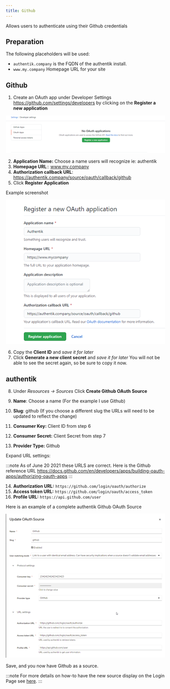 ```yaml
---
title: Github
---
```


Allows users to authenticate using their Github credentials

## Preparation

The following placeholders will be used:

- `authentik.company` is the FQDN of the authentik install.
- `www.my.company` Homepage URL for your site

## Github

1. Create an OAuth app under Developer Settings https://github.com/settings/developers by clicking on the **Register a new application**

![Register OAuth App](githubdeveloper1.png)

2. **Application Name:** Choose a name users will recognize ie: authentik
3. **Homepage URL**:: www.my.company
4. **Authorization callback URL**: https://authentik.company/source/oauth/callback/github
5. Click **Register Application**

Example screenshot

![Example Screen](githubdeveloperexample.png)

6. Copy the **Client ID** and _save it for later_
7. Click **Generate a new client secret** and _save it for later_  You will not be able to see the secret again, so be sure to copy it now.

## authentik

8. Under _Resources -> Sources_ Click **Create Github OAuth Source**

9. **Name**: Choose a name (For the example I use Github)
10. **Slug**: github (If you choose a different slug the URLs will need to be updated to reflect the change)
11.  **Consumer Key:** Client ID from step 6
12. **Consumer Secret:** Client Secret from step 7
13. **Provider Type:** Github

Expand URL settings:

:::note
As of June 20 2021 these URLS are correct. Here is the Github reference URL https://docs.github.com/en/developers/apps/building-oauth-apps/authorizing-oauth-apps
:::

14. **Authorization URL:** `https://github.com/login/oauth/authorize`
15. **Access token URL:** `https://github.com/login/oauth/access_token`
16. **Profile URL:** `https://api.github.com/user`

Here is an example of a complete authentik Github OAuth Source

![Example Screen](githubexample2.png)

Save, and you now have Github as a source.

:::note
For more details on how-to have the new source display on the Login Page see [here](../index).
:::
